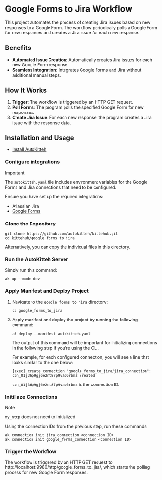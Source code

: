 
# Google Forms to Jira Workflow

This project automates the process of creating Jira issues based on new responses to a Google Form. The workflow periodically polls a Google Form for new responses and creates a Jira issue for each new response.

## Benefits

- **Automated Issue Creation**: Automatically creates Jira issues for each new Google Form response.
- **Seamless Integration**: Integrates Google Forms and Jira without additional manual steps.

## How It Works

1. **Trigger**: The workflow is triggered by an HTTP GET request.
2. **Poll Forms**: The program polls the specified Google Form for new responses.
3. **Create Jira Issue**: For each new response, the program creates a Jira issue with the response data.

## Installation and Usage 

- [Install AutoKitteh](https://docs.autokitteh.com/get_started/install)

### Configure integrations

> [!IMPORTANT]
> The `autokitteh.yaml` file includes environment variables for the Google Forms and Jira connections that need to be configured.

Ensure you have set up the required integrations: 

- [Atlassian Jira](https://docs.autokitteh.com/integrations/atlassian)
- [Google Forms](https://docs.autokitteh.com/integrations/google)

### Clone the Repository

```shell
git clone https://github.com/autokitteh/kittehub.git
cd kittehub/google_forms_to_jira
```
Alternatively, you can copy the individual files in this directory.

### Run the AutoKitteh Server

Simply run this command:

```shell
ak up --mode dev
```

### Apply Manifest and Deploy Project

1. Navigate to the `google_forms_to_jira` directory:

   ```shell
   cd google_forms_to_jira
   ```

2. Apply manifest and deploy the project by running the following command:

   ```shell
   ak deploy --manifest autokitteh.yaml
   ```

   The output of this command will be important for initializing connections in the following step if you're using the CLI.

   For example, for each configured connection, you will see a line that looks similar to the one below:

   ```shell
   [exec] create_connection "google_forms_to_jira/jira_connection": con_01j36p9gj6e2nt87p9vap6rbmz created
   ```

   `con_01j36p9gj6e2nt87p9vap6rbmz` is the connection ID.

### Initiliaze Connections

> [!NOTE] 
> `my_http` does not need to initialized

Using the connection IDs from the previous step, run these commands:

```shell
ak connection init jira_connection <connection ID>
ak connection init google_forms_connection <connection ID>
```

### Trigger the Workflow

The workflow is triggered by an HTTP GET request to http://localhost:9980/http/google_forms_to_jira/, which starts the polling process for new Google Form responses.
